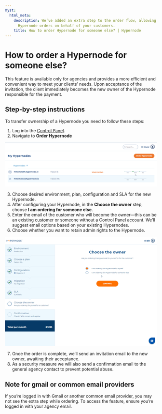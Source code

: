 ```yaml
---
myst:
  html_meta:
    description: We’ve added an extra step to the order flow, allowing for placing
      Hypernode orders on behalf of your customers.
    title: How to order Hypernode for someone else? | Hypernode
---
```


# How to order a Hypernode for someone else?

This feature is available only for agencies and provides a more efficient and convenient way to meet your clients’ needs. Upon acceptance of the invitation, the client immediately becomes the new owner of the Hypernode responsible for the payment.

## Step-by-step instructions

To transfer ownership of a Hypernode you need to follow these steps:

1. Log into the [Control Panel](https://my.hypernode.com).
1. Navigate to **Order Hypernode**

![](_res/GIFaewtqegvd432621cfawqwrq.gif)

3. Choose desired environment, plan, configuration and SLA for the new Hypernode.
1. After configuring your Hypernode, in the **Choose the owner** step, choose **I am ordering for someone else**.
1. Enter the email of the customer who will become the owner—this can be an existing customer or someone without a Control Panel account. We’ll suggest email options based on your existing Hypernodes.
1. Choose whether you want to retain admin rights to the Hypernode.

![](_res/Elfasdgherew4326255wEDFvbtrtw4342321.gif)

7. Once the order is complete, we’ll send an invitation email to the new owner, awaiting their acceptance.
1. As a security measure we will also send a confirmation email to the general agency contact to prevent potential abuse.

## Note for gmail or common email providers

If you’re logged in with Gmail or another common email provider, you may not see the extra step while ordering. To access the feature, ensure you’re logged in with your agency email.
